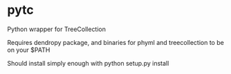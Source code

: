 pytc
====

Python wrapper for TreeCollection

Requires dendropy package, and binaries for phyml and treecollection to be on your $PATH

Should install simply enough with
    python setup.py install

